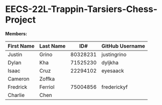# EECS-22L-Trappin-Tarsiers-Chess-Project

**Members:**

| First Name | Last Name | ID#      | GitHub Username |
|------------|-----------|----------|------------------|
| Justin     | Grino     | 80328231 | justingrino      |
| Dylan      | Kha       | 71525230 | dyljkha          |
| Isaac      | Cruz      | 22294102 | eyesaack         |
| Cameron    | Zoffka    |          |                  |
| Fredrick   | Ferriol   | 75004856 | frederickyf      |
| Charlie    | Chen      |          |                  |
